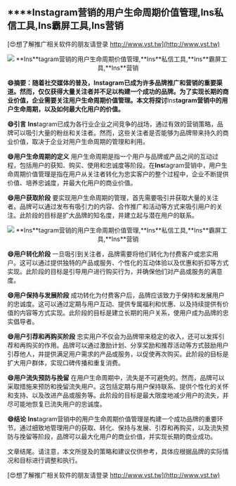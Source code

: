 ## ****Ins**tagram营销的用户生命周期价值管理,**Ins**私信工具,**Ins**霸屏工具,**Ins**营销**

[😍想了解推广相关软件的朋友请登录 http://www.vst.tw](http://www.vst.tw)

 <center><img src="https://vst.tw/MP4/tuiguang/png/1.png" alt="**Ins**tagram营销的用户生命周期价值管理,**Ins**私信工具,**Ins**霸屏工具,**Ins**营销"></center>

**😄摘要：随着社交媒体的普及，**Ins**tagram已成为许多品牌推广和营销的重要渠道。然而，仅仅获得大量关注者并不足以构建一个成功的品牌。为了实现长期的商业价值，企业需要关注用户生命周期价值管理。本文将探讨**Ins**tagram营销中的用户生命周期，以及如何最大化用户的价值。**

**😄引言**
**Ins**tagram已成为各行业企业之间竞争的战场，通过有效的营销策略，品牌可以吸引大量的粉丝和关注者。然而，这些关注者是否能够为品牌带来持久的商业价值，取决于企业对用户生命周期的管理和利用。

**😄用户生命周期的定义**
用户生命周期是指一个用户与品牌或产品之间的互动过程，包括用户的获知、购买、使用和忠诚度等阶段。在**Ins**tagram营销中，用户生命周期价值管理是指在用户从关注者转化为忠实客户的整个过程中，企业不断提供价值、培养忠诚度，并最大化用户的商业价值。

**😄用户获取阶段**
要实现用户生命周期的管理，首先需要吸引并获取大量的关注者。品牌可以通过发布有吸引力的内容、合作推广和活动等方式来吸引用户的关注。此阶段的目标是扩大品牌的知名度，并建立起与潜在用户的联系。

 <center><img src="https://vst.tw/MP4/tuiguang/png/4.png" alt="**Ins**tagram营销的用户生命周期价值管理,**Ins**私信工具,**Ins**霸屏工具,**Ins**营销"></center>

**😄用户转化阶段**
一旦吸引到关注者，品牌需要将他们转化为付费客户或忠实用户。这可以通过提供独特的产品或服务、个性化的互动体验以及优惠和折扣等方式实现。此阶段的目标是引导用户进行购买行为，并确保他们对产品或服务的满意度。

**😄用户保持与发展阶段**
成功转化为付费客户后，品牌应该致力于保持和发展用户的忠诚度。这可以通过定期与用户互动、提供专属福利和优惠、以及持续提供有价值的内容等方式实现。此阶段的目标是建立长期的用户关系，使用户成为品牌的忠实倡导者。

**😄用户引荐和再购买阶段**
忠实用户不仅会为品牌带来稳定的收入，还可以发挥引荐和再购买的作用。品牌可以通过激励计划、分享奖励和推荐活动等方式鼓励用户引荐他人，并提供满足用户需求的产品或服务，以促使再次购买。此阶段的目标是扩大用户群体，实现口碑传播和重复消费。

**😄用户流失预防与挽留**
在用户生命周期中，流失是不可避免的。然而，品牌可以采取措施来预防和挽留流失用户。这包括定期与用户保持联系、提供个性化的关怀和支持、以及改进产品或服务等。此阶段的目标是最大限度地减少用户的流失，并尽可能地恢复已流失用户的忠诚度。

**😄结论**
**Ins**tagram营销中的用户生命周期价值管理是构建一个成功品牌的重要环节。通过细致地管理用户的获取、转化、保持与发展、引荐和再购买，以及流失预防与挽留等阶段，品牌可以最大化用户的商业价值，并实现长期的商业成功。

文章结尾。请注意，本文所提及的策略和建议仅供参考，具体应根据品牌的实际情况和目标进行调整和执行。

[😍想了解推广相关软件的朋友请登录 http://www.vst.tw](http://www.vst.tw)



